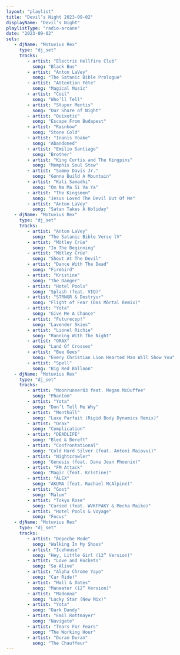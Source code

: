 ```yaml
---
layout: "playlist"
title: "Devil’s Night 2023-09-02"
displayName: "Devil’s Night"
playlistType: "radio-arcane"
date: "2023-09-02"
sets:
   - djName: "Motuvius Rex"
     type: "dj_set"
     tracks:
        - artist: "Electric Hellfire Club"
          song: "Black Bus"
        - artist: "Anton LaVey"
          song: "The Satanic Bible Prologue"
        - artist: "Attention Fête"
          song: "Magical Music"
        - artist: "Coil"
          song: "Who’ll Tell"
        - artist: "Stupor Mentis"
          song: "Our Share of Night"
        - artist: "Quixotic"
          song: "Escape From Budapest"
        - artist: "Rainbow"
          song: "Stone Cold"
        - artist: "Inanis Yoake"
          song: "Abandoned"
        - artist: "Emilio Santiago"
          song: "Brother"
        - artist: "King Curtis and The Kingpins"
          song: "Memphis Soul Stew"
        - artist: "Sammy Davis Jr."
          song: "Gonna Build A Mountain"
        - artist: "Kali Samadhi"
          song: "Om Na Ma Si Va Ya"
        - artist: "The Kingsmen"
          song: "Jesus Loved The Devil Out Of Me"
        - artist: "Anton LaVey"
          song: "Satan Takes A Holiday"
   - djName: "Motuvius Rex"
     type: "dj_set"
     tracks:
        - artist: "Anton LaVey"
          song: "The Satanic Bible Verse lV"
        - artist: "Mötley Crüe"
          song: "In The Beginning"
        - artist: "Mötley Crüe"
          song: "Shout At The Devil"
        - artist: "Dance With The Dead"
          song: "Firebird"
        - artist: "Kristine"
          song: "The Danger"
        - artist: "Hotel Pools"
          song: "Splash (feat. VIQ)"
        - artist: "STRNGR & Destryur"
          song: "Flight of Fear (Das Mörtal Remix)"
        - artist: "Yota"
          song: "Give Me A Chance"
        - artist: "Futurecop!"
          song: "Lavender Skies"
        - artist: "Lionel Richie"
          song: "Running With The Night"
        - artist: "ORAX"
          song: "Land Of Crosses"
        - artist: "Bee Gees"
          song: "Every Christian Lion Hearted Man Will Show You"
        - artist: "Spell"
          song: "Big Red Balloon"
   - djName: "Motuvius Rex"
     type: "dj_set"
     tracks:
        - artist: "Moonrunner83 feat. Megan McDuffee"
          song: "Phantom"
        - artist: "Yota"
          song: "Don’t Tell Me Why"
        - artist: "Menthüll"
          song: "Luxe Parfait (Rigid Body Dynamics Remix)"
        - artist: "Orax"
          song: "Complication"
        - artist: "DEADLIFE"
          song: "Bled & Bereft"
        - artist: "Confrontational"
          song: "Cold Hard Silver (feat. Antoni Maiovvi)"
        - artist: "Nightcrawler"
          song: "Genesis (feat. Dana Jean Phoenix)"
        - artist: "FM Attack"
          song: "Magic (feat. Kristine)"
        - artist: "ALEX"
          song: "AKUMA (feat. Rachael McAlpine)"
        - artist: "Gost"
          song: "Malum"
        - artist: "Tokyo Rose"
          song: "Cursed (feat. WVKFPAKY & Mecha Maiko)"
        - artist: "Hotel Pools & Voyage"
          song: "Focus"
   - djName: "Motuvius Rex"
     type: "dj_set"
     tracks:
        - artist: "Depeche Mode"
          song: "Walking In My Shoes"
        - artist: "Icehouse"
          song: "Hey, Little Girl (12” Version)"
        - artist: "Love and Rockets"
          song: "So Alive"
        - artist: "Alpha Chrome Yayo"
          song: "Car Ride!"
        - artist: "Hall & Oates"
          song: "Maneater (12” Version)"
        - artist: "Madonna"
          song: "Lucky Star (New Mix)"
        - artist: "Yota"
          song: "Dark Dandy"
        - artist: "Emil Rottmayer"
          song: "Navigate"
        - artist: "Tears For Fears"
          song: "The Working Hour"
        - artist: "Duran Duran"
          song: "The Chauffeur"
---
```

